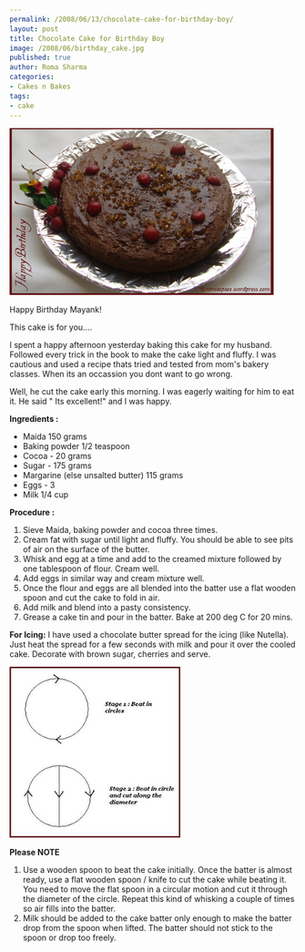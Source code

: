 ```yaml
--- 
permalink: /2008/06/13/chocolate-cake-for-birthday-boy/
layout: post
title: Chocolate Cake for Birthday Boy
image: /2008/06/birthday_cake.jpg
published: true
author: Roma Sharma
categories: 
- Cakes n Bakes
tags:
- cake
---
```

<a href="/2008/06/birthday_cake.jpg"><img class="alignnone size-full wp-image-309" src="/2008/06/birthday_cake.jpg" alt="" width="464" height="293" /></a>

Happy Birthday Mayank!

This cake is for you....

I spent a happy afternoon yesterday baking this cake for my husband. Followed every trick in the book to make the cake light and fluffy. I was cautious and used a recipe thats tried and tested from mom's bakery classes. When its an occassion you dont want to go wrong.

Well, he cut the cake early this morning. I was eagerly waiting for him to eat it. He said " Its excellent!" and I was happy.

<strong>Ingredients :</strong>
<ul>
	<li>Maida 150 grams</li>
	<li>Baking powder 1/2 teaspoon</li>
	<li>Cocoa - 20 grams</li>
	<li>Sugar - 175 grams</li>
	<li>Margarine (else unsalted butter) 115 grams</li>
	<li>Eggs - 3</li>
	<li>Milk 1/4 cup</li>
</ul>
<strong>Procedure :</strong>
<ol>
	<li>Sieve Maida, baking powder and cocoa three times.</li>
	<li>Cream fat with sugar until light and fluffy. You should be able to see pits of air on the surface of the butter.</li>
	<li>Whisk and egg at a time and add to the creamed mixture followed by one tablespoon of flour. Cream well.</li>
	<li>Add eggs in similar way and cream mixture well.</li>
	<li>Once the flour and eggs are all blended into the batter use a flat wooden spoon and cut the cake to fold in air.</li>
	<li>Add milk and blend into a pasty consistency.</li>
	<li>Grease a cake tin and pour in the batter. Bake at 200 deg C for 20 mins.</li>
</ol>
<strong>For Icing:</strong>
I have used a chocolate butter spread for the icing (like Nutella). Just heat the spread for a few seconds with milk and pour it over the cooled cake.
Decorate with brown sugar, cherries and serve.

<a href="/2008/06/cake_beating1.jpg"><img class="alignnone size-medium wp-image-311" src="/2008/06/cake_beating1.jpg?w=300" alt="" width="300" height="300" /></a>

<strong>Please NOTE</strong>
<ol>
	<li>Use a wooden spoon to beat the cake initially. Once the batter is almost ready, use a flat wooden spoon / knife to cut the cake while beating it. You need to move the flat spoon in a circular motion and cut it through the diameter of the circle. Repeat this kind of whisking a couple of times so air fills into the batter.</li>
	<li>Milk should be added to the cake batter only enough to make the batter drop from the spoon when lifted. The batter should not stick to the spoon or drop too freely.</li>
</ol>
